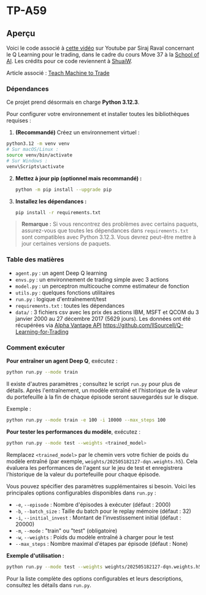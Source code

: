 # TP-A59

## Aperçu

Voici le code associé à [cette vidéo](https://youtu.be/rRssY6FrTvU) sur Youtube par Siraj Raval concernant le Q Learning pour le trading, dans le cadre du cours Move 37 à la [School of AI](https://www.theschool.ai). Les crédits pour ce code reviennent à [ShuaiW](https://github.com/ShuaiW/teach-machine-to-trade).

Article associé : [Teach Machine to Trade](https://shuaiw.github.io/2018/02/11/teach-machine-to-trade.html)

### Dépendances

Ce projet prend désormais en charge **Python 3.12.3**.

Pour configurer votre environnement et installer toutes les bibliothèques requises :

1. **(Recommandé)** Créez un environnement virtuel :

```bash
python3.12 -m venv venv
# Sur macOS/Linux :
source venv/bin/activate
# Sur Windows :
venv\Scripts\activate
```

2. **Mettez à jour pip (optionnel mais recommandé) :**

    ```bash
    python -m pip install --upgrade pip
    ```

3. **Installez les dépendances :**

    ```bash
    pip install -r requirements.txt
    ```

> **Remarque :** Si vous rencontrez des problèmes avec certains paquets, assurez-vous que toutes les dépendances dans `requirements.txt` sont compatibles avec Python 3.12.3. Vous devrez peut-être mettre à jour certaines versions de paquets.

### Table des matières

* `agent.py` : un agent Deep Q learning
* `envs.py` : un environnement de trading simple avec 3 actions
* `model.py` : un perceptron multicouche comme estimateur de fonction
* `utils.py` : quelques fonctions utilitaires
* `run.py` : logique d'entraînement/test
* `requirements.txt` : toutes les dépendances
* `data/` : 3 fichiers csv avec les prix des actions IBM, MSFT et QCOM du 3 janvier 2000 au 27 décembre 2017 (5629 jours). Les données ont été récupérées via [Alpha Vantage API](https://www.alphavantage.co/)
<https://github.com/llSourcell/Q-Learning-for-Trading>

### Comment exécuter

**Pour entraîner un agent Deep Q**, exécutez :

```bash
python run.py --mode train
```

Il existe d'autres paramètres ; consultez le script `run.py` pour plus de détails. Après l'entraînement, un modèle entraîné et l'historique de la valeur du portefeuille à la fin de chaque épisode seront sauvegardés sur le disque.

Exemple :

```bash
python run.py --mode train -e 100 -i 10000 --max_steps 100
```

**Pour tester les performances du modèle**, exécutez :

```bash
python run.py --mode test --weights <trained_model>
```

Remplacez `<trained_model>` par le chemin vers votre fichier de poids du modèle entraîné (par exemple, `weights/202505182127-dqn.weights.h5`). Cela évaluera les performances de l'agent sur le jeu de test et enregistrera l'historique de la valeur du portefeuille pour chaque épisode.

Vous pouvez spécifier des paramètres supplémentaires si besoin. Voici les principales options configurables disponibles dans `run.py` :

* `-e`, `--episode` : Nombre d'épisodes à exécuter (défaut : 2000)
* `-b`, `--batch_size` : Taille du batch pour le replay mémoire (défaut : 32)
* `-i`, `--initial_invest` : Montant de l'investissement initial (défaut : 20000)
* `-m`, `--mode` : "train" ou "test" (obligatoire)
* `-w`, `--weights` : Poids du modèle entraîné à charger pour le test
* `--max_steps` : Nombre maximal d'étapes par épisode (défaut : None)

**Exemple d'utilisation :**

```bash
python run.py --mode test --weights weights/202505182127-dqn.weights.h5 --max_steps 500 --episode 50 --batch_size 64 --initial_invest 50000
```

Pour la liste complète des options configurables et leurs descriptions, consultez les détails dans `run.py`.
